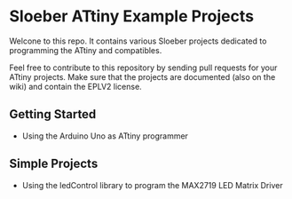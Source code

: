 # Sloeber ATtiny Example Projects
Welcone to this repo. It contains various Sloeber projects dedicated to programming the ATtiny and compatibles.

Feel free to contribute to this repository by sending pull requests for your ATtiny projects. Make sure that the projects are documented (also on the wiki) and contain the EPLV2 license.

## Getting Started
* Using the Arduino Uno as ATtiny programmer

## Simple Projects
* Using the ledControl library to program the MAX2719 LED Matrix Driver
